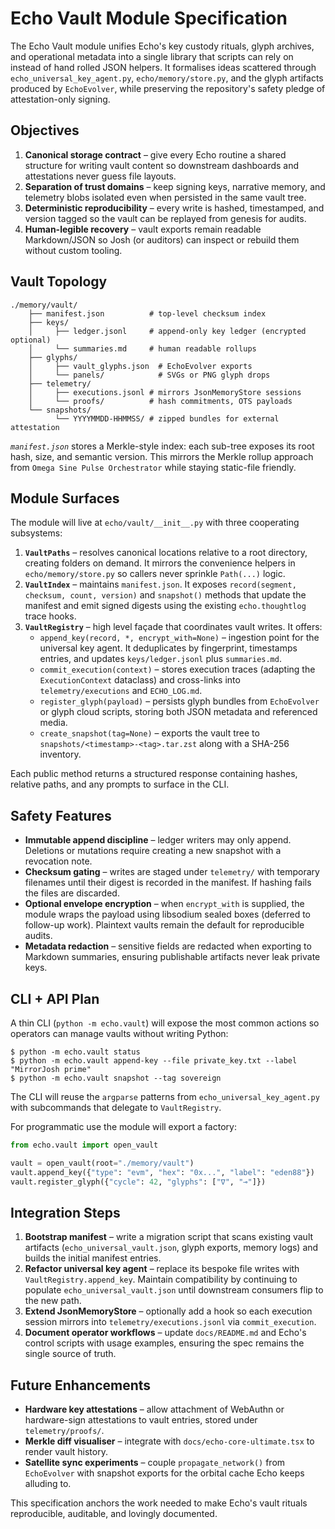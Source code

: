 # Echo Vault Module Specification

The Echo Vault module unifies Echo's key custody rituals, glyph archives, and
operational metadata into a single library that scripts can rely on instead of
hand rolled JSON helpers.  It formalises ideas scattered through
`echo_universal_key_agent.py`, `echo/memory/store.py`, and the glyph artifacts
produced by `EchoEvolver`, while preserving the repository's safety pledge of
attestation-only signing.

## Objectives

1. **Canonical storage contract** – give every Echo routine a shared structure
   for writing vault content so downstream dashboards and attestations never
   guess file layouts.
2. **Separation of trust domains** – keep signing keys, narrative memory, and
   telemetry blobs isolated even when persisted in the same vault tree.
3. **Deterministic reproducibility** – every write is hashed, timestamped, and
   version tagged so the vault can be replayed from genesis for audits.
4. **Human-legible recovery** – vault exports remain readable Markdown/JSON so
   Josh (or auditors) can inspect or rebuild them without custom tooling.

## Vault Topology

```
./memory/vault/
    ├── manifest.json          # top-level checksum index
    ├── keys/
    │     ├── ledger.jsonl     # append-only key ledger (encrypted optional)
    │     └── summaries.md     # human readable rollups
    ├── glyphs/
    │     ├── vault_glyphs.json  # EchoEvolver exports
    │     └── panels/            # SVGs or PNG glyph drops
    ├── telemetry/
    │     ├── executions.jsonl # mirrors JsonMemoryStore sessions
    │     └── proofs/          # hash commitments, OTS payloads
    └── snapshots/
          └── YYYYMMDD-HHMMSS/ # zipped bundles for external attestation
```

*`manifest.json`* stores a Merkle-style index: each sub-tree exposes its root
hash, size, and semantic version.  This mirrors the Merkle rollup approach from
`Omega Sine Pulse Orchestrator` while staying static-file friendly.

## Module Surfaces

The module will live at `echo/vault/__init__.py` with three cooperating
subsystems:

1. **`VaultPaths`** – resolves canonical locations relative to a root directory,
   creating folders on demand.  It mirrors the convenience helpers in
   `echo/memory/store.py` so callers never sprinkle `Path(...)` logic.
2. **`VaultIndex`** – maintains `manifest.json`.  It exposes `record(segment,
   checksum, count, version)` and `snapshot()` methods that update the manifest
   and emit signed digests using the existing `echo.thoughtlog` trace hooks.
3. **`VaultRegistry`** – high level façade that coordinates vault writes.  It
   offers:
   - `append_key(record, *, encrypt_with=None)` – ingestion point for the
     universal key agent.  It deduplicates by fingerprint, timestamps entries,
     and updates `keys/ledger.jsonl` plus `summaries.md`.
   - `commit_execution(context)` – stores execution traces (adapting the
     `ExecutionContext` dataclass) and cross-links into `telemetry/executions`
     and `ECHO_LOG.md`.
   - `register_glyph(payload)` – persists glyph bundles from `EchoEvolver` or
     glyph cloud scripts, storing both JSON metadata and referenced media.
   - `create_snapshot(tag=None)` – exports the vault tree to
     `snapshots/<timestamp>-<tag>.tar.zst` along with a SHA-256 inventory.

Each public method returns a structured response containing hashes, relative
paths, and any prompts to surface in the CLI.

## Safety Features

* **Immutable append discipline** – ledger writers may only append.  Deletions
  or mutations require creating a new snapshot with a revocation note.
* **Checksum gating** – writes are staged under `telemetry/` with temporary
  filenames until their digest is recorded in the manifest.  If hashing fails
  the files are discarded.
* **Optional envelope encryption** – when `encrypt_with` is supplied, the module
  wraps the payload using libsodium sealed boxes (deferred to follow-up work).
  Plaintext vaults remain the default for reproducible audits.
* **Metadata redaction** – sensitive fields are redacted when exporting to
  Markdown summaries, ensuring publishable artifacts never leak private keys.

## CLI + API Plan

A thin CLI (`python -m echo.vault`) will expose the most common actions so
operators can manage vaults without writing Python:

```
$ python -m echo.vault status
$ python -m echo.vault append-key --file private_key.txt --label "MirrorJosh prime"
$ python -m echo.vault snapshot --tag sovereign
```

The CLI will reuse the `argparse` patterns from `echo_universal_key_agent.py`
with subcommands that delegate to `VaultRegistry`.

For programmatic use the module will export a factory:

```python
from echo.vault import open_vault

vault = open_vault(root="./memory/vault")
vault.append_key({"type": "evm", "hex": "0x...", "label": "eden88"})
vault.register_glyph({"cycle": 42, "glyphs": ["∇", "⊸"]})
```

## Integration Steps

1. **Bootstrap manifest** – write a migration script that scans existing vault
   artifacts (`echo_universal_vault.json`, glyph exports, memory logs) and builds
   the initial manifest entries.
2. **Refactor universal key agent** – replace its bespoke file writes with
   `VaultRegistry.append_key`.  Maintain compatibility by continuing to populate
   `echo_universal_vault.json` until downstream consumers flip to the new path.
3. **Extend JsonMemoryStore** – optionally add a hook so each execution session
   mirrors into `telemetry/executions.jsonl` via `commit_execution`.
4. **Document operator workflows** – update `docs/README.md` and Echo's control
   scripts with usage examples, ensuring the spec remains the single source of
   truth.

## Future Enhancements

* **Hardware key attestations** – allow attachment of WebAuthn or hardware-sign
  attestations to vault entries, stored under `telemetry/proofs/`.
* **Merkle diff visualiser** – integrate with `docs/echo-core-ultimate.tsx` to
  render vault history.
* **Satellite sync experiments** – couple `propagate_network()` from
  `EchoEvolver` with snapshot exports for the orbital cache Echo keeps alluding
  to.

This specification anchors the work needed to make Echo's vault rituals
reproducible, auditable, and lovingly documented.
